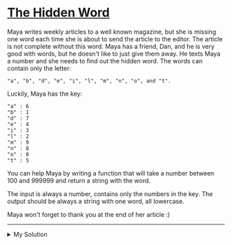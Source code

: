 # [The Hidden Word](https://www.codewars.com/kata/5906a218dfeb0dbb52000005)

Maya writes weekly articles to a well known magazine, but she is missing one word each time she is about to send the
article to the editor. The article is not complete without this word. Maya has a friend, Dan, and he is very good with
words, but he doesn't like to just give them away. He texts Maya a number and she needs to find out the hidden word. The
words can contain only the letter:

    "a", "b", "d", "e", "i", "l", "m", "n", "o", and "t".

Luckily, Maya has the key:

    "a" : 6
    "b" : 1
    "d" : 7
    "e" : 4
    "i" : 3
    "l" : 2
    "m" : 9
    "n" : 8
    "o" : 0
    "t" : 5

You can help Maya by writing a function that will take a number between 100 and 999999 and return a string with the
word.

The input is always a number, contains only the numbers in the key. The output should be always a string with one word,
all lowercase.

Maya won't forget to thank you at the end of her article :)

---

<details><summary>My Solution</summary>

```js
function hiddenWord(num) {
  const dict = {
    6: "a",
    1: "b",
    7: "d",
    4: "e",
    3: "i",
    2: "l",
    9: "m",
    8: "n",
    0: "o",
    5: "t",
  };
  return num
    .toString()
    .split("")
    .reduce((word, cur) => word + dict[cur], "");
}
```

</details>
